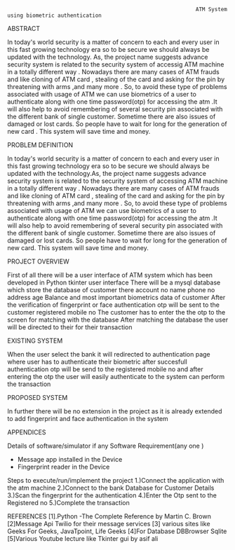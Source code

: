                                                                 ATM System using biometric authentication

ABSTRACT

In today's world security is a matter of concern to  each and every user in this fast growing technology era  so   to be secure we should  always be  
updated with the     technology. As, the project name suggests advance security system is related to the security system of accessig ATM machine in 
a totally different way . Nowadays there are many cases of ATM frauds and  like cloning of ATM card , stealing of the card and asking for the 
pin by threatening with arms ,and many more . So, to avoid these type  of problems associated with usage of ATM we can use biometrics of a user to 
authenticate along with one time password(otp) for accessing  the atm  .It will also help  to avoid remembering of several security pin associated with
the different bank of single customer. Sometime there are also issues of damaged or lost cards. So people have to wait for long for the
generation of new card . This system will save time and money.
  
  
  
PROBLEM DEFINITION

In today's world security is a matter of concern to  each and every user in this fast growing technology era  so   to be secure we should  always be 
updated with the  technology.As, the project name suggests advance security system is related to the security system of accessing ATM machine in a 
totally different way . Nowadays there are many cases of ATM frauds and  like cloning of ATM card , stealing of the card and asking for the pin by
threatening with arms ,and many more . So, to avoid these type  of problems associated with usage of ATM we can use biometrics of a user to authenticate 
along with one time password(otp) for accessing  the atm  .It will also help  to avoid remembering of several security pin associated with the different
bank of single customer. Sometime there are also issues of damaged or lost cards. So people have to wait for long for the generation of new card.
This system will save time and money.



PROJECT OVERVIEW

First of all there will be a user interface of ATM system which has been developed in Python tkinter user interface
There will be a mysql database which store the database of customer there account no name phone no address age Balance and most important biometrics data of customer
After the verification of fingerprint  or face authentication otp will be sent to the customer registered mobile no 
The customer has to enter the the otp to the screen for matching with the database
After matching the database the user will be directed to their for their transaction 



EXISTING SYSTEM

When the user select the bank it will redirected to authentication page where user has to authenticate 
their biometric after succesfull authentication   otp will be send to the registered mobile no and after 
entering the otp the user will easily authenticate to the system can perform the transaction



PROPOSED SYSTEM

In further there will  be no extension in the project as it is already extended to add fingerprint and 
face authentication in the system



APPENDICES

Details of software/simulator if any
Software Requirement(any one )
*  Message app installed in the Device
* Fingerprint reader in the Device 

 
 
 
 
 Steps to execute/run/implement the project
1.)Connect the application  with the atm machine
2.)Connect to the bank Database for Customer Details 
3.)Scan the fingerprint for the authentication
4.)Enter the Otp sent to the Registered no
5.)Complete  the transaction


REFERENCES
[1].Python -The Complete Reference by Martin C. Brown
[2]Message Api Twilio for their message services
[3] various sites like Geeks For Geeks, JavaTpoint, Life Geeks
[4]For Database DBBrowser Sqlite
[5]Various Youtube lecture like Tkinter  gui by asif ali



         




















